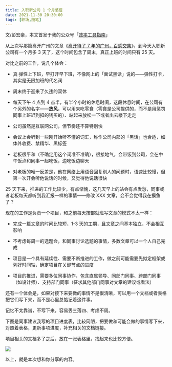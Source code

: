 ```yaml
---
title: 入职新公司 1 个月感悟             
date: 2021-11-30 20:30:00               
tags: [职场,随笔]                                                                         
---
```

文/彭宏豪，本文首发于我的公众号「[效率工具指南](https://mp.weixin.qq.com/s/26zULZQ__6cOjSFUKGO-2Q)」      

从上次写那篇离开广州的文章《[离开待了 7 年的广州，百感交集](https://mp.weixin.qq.com/s/pxSLC58oz6sRxw3_jmDUZw)》，到今天入职新公司有一个月多 3 天了，这个时间包含了周末，真正上班的时间只有 25 天。   

对比之前的工作，说几个体会：      

* 真·弹性上下班，早打开早下班，不像网上的「面试黑话」说的——弹性打卡，其实是无限加班的代名词     
    
* 周末终于迎来了久违的双休        

* 每天下午 4 点到 4 点半，有半个小时的休息时间，这段休息时间，在公司有个另外的名字——**放风**，可以用来吃零食（零食是公司提供的，而不是用惩罚同事上班迟到扣的钱买的）、站起来放松一下或者出去楼下走走      

* 公司虽然是互联网公司，但节奏还不算特别快     

* 会议上会听到一些刚开始听不懂的词汇，称作公司内部的「黑话」也合适，如体外收费、禁精华、黑标签         
   
* 老板很平和（不确定用这个词准不准确），很接地气，会带饭到公司，会在中午饭点和同事一起吃饭，边吃饭边聊天    

* 对老板的唯一反差是，他在网络上用语音回复别人的问题时，语速比较慢，但第一次开会听他说话的时候，又觉得他说话很快           

25 天下来，推进的工作比较少，有点惭愧，这几天早上的站会有点发愁，同事或者老板每天都听到我汇报一样的事情——修改 XXX 文章，会不会觉得我在摸鱼了？    

现在的工作是负责一个项目，和之前每天按部就班写文章的模式不太一样：    

* 完成一篇文章的时间比较短，1-3 天的工期，且文章之间基本独立，不会相互影响   
* 不考虑每周一的选题会，和同事讨论选题的事情，多数文章可以一个人自己完成         

* 项目是一个具有延续性、需要不断推进的工作，做之前可能需要先拟定框架或列好时间轴，确定项目在关键节点的进度   
* 项目的推进，需要多位同事协作，包含直属领导、同部门同事、跨部门同事（如设计师）、支持部门同事（征求其他部门同事对文章的建议或看法）      

还有一个体会是，如果对接下来要做的事情不是很清晰，可以用一个文档或者表格把它们写下来，而不是心里总惦记着这件事。     

记忆不太靠谱，不写下来，容易丢三落四、考虑不周。    

下图是同事建议我写的项目进度表，比较简陋，把要做和可能会做的事情写下来，对照着表格，更新事项进度，补充相关的文档链接。    

项目相关的文档多了之后，放在一张表格里，找起来也比较方便。                

![](https://article-picbed-1302715071.cos.ap-guangzhou.myqcloud.com/2021/11/30/16382809561384.jpg)

以上，就是本次想和你分享的内容。               
         











